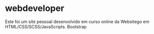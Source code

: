 # webdeveloper

Este foi um site pessoal desenvolvido em curso online da Websitego em HTML/CSS/SCSS/JavaScripts.
Bootstrap
